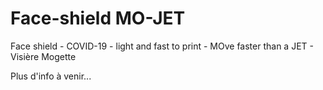 # Face-shield MO-JET


Face shield - COVID-19 - light and fast to print - MOve faster than a JET - Visière Mogette

Plus d'info à venir...
